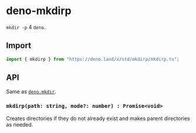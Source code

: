 # deno-mkdirp

`mkdir -p` 4 `deno`.

## Import

```ts
import { mkdirp } from "https://deno.land/x/std/mkdirp/mkdirp.ts";
```

## API

Same as [`deno.mkdir`](https://deno.land/typedoc/index.html#mkdir).

### `mkdirp(path: string, mode?: number) : Promise<void>`

Creates directories if they do not already exist and makes parent directories as needed.
